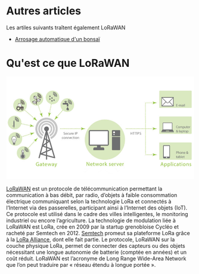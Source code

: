 # Autres articles

Les artiles suivants traîtent également LoRaWAN 

* [Arrosage automatique d'un bonsaï](https://github.com/ecosensors/ecosensors/tree/main/Articles/Arduino/Arrosage%20d'un%20bonsa%C3%AF)



# Qu'est ce que LoRaWAN

![LoRaWAN](Assets/images/iot-schema.jpg "LoRaWAN")

[LoRaWAN](https://fr.wikipedia.org/wiki/LoRaWAN) est un protocole de télécommunication permettant la communication à bas débit, par radio, d’objets à faible consommation électrique communiquant selon la technologie LoRa et connectés à l’Internet via des passerelles, participant ainsi à l’Internet des objets (IoT). Ce protocole est utilisé dans le cadre des villes intelligentes, le monitoring industriel ou encore l’agriculture. La technologie de modulation liée à LoRaWAN est LoRa, crée en 2009 par la startup grenobloise Cycléo et racheté par Semtech en 2012. [Semtech](https://www.semtech.com/lora) promeut sa plateforme LoRa grâce à la [LoRa Alliance](https://lora-alliance.org/), dont elle fait partie. Le protocole, LoRaWAN sur la couche physique LoRa, permet de connecter des capteurs ou des objets nécessitant une longue autonomie de batterie (comptée en années) et un coût réduit. LoRaWAN est l’acronyme de Long Range Wide-Area Network que l’on peut traduire par « réseau étendu à longue portée ».